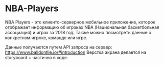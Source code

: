 # NBA-Players
NBA Players - это клиенто-серверное мобильное приложение, которое отображает информацию об игроках NBA (Национальная баскетбольная ассоциация) и играх за 2018 год. Также можно посмотреть данные о конкретном игроке, команде или игре.

Данные получаются путем API запроса на сервер: https://www.balldontlie.io/#introduction
Верстка экрана делается на storyboard + частично в коде.

